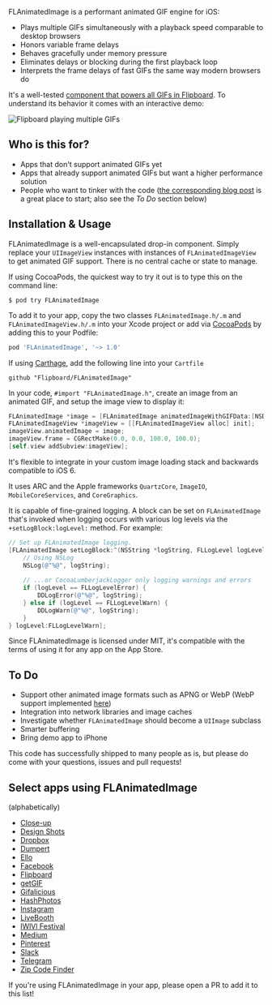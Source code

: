 FLAnimatedImage is a performant animated GIF engine for iOS:

- Plays multiple GIFs simultaneously with a playback speed comparable to desktop browsers
- Honors variable frame delays
- Behaves gracefully under memory pressure
- Eliminates delays or blocking during the first playback loop
- Interprets the frame delays of fast GIFs the same way modern browsers do

It's a well-tested [component that powers all GIFs in Flipboard](http://engineering.flipboard.com/2014/05/animated-gif). To understand its behavior it comes with an interactive demo:

![Flipboard playing multiple GIFs](https://github.com/Flipboard/FLAnimatedImage/raw/master/images/flanimatedimage-demo-player.gif)

## Who is this for?

- Apps that don't support animated GIFs yet
- Apps that already support animated GIFs but want a higher performance solution
- People who want to tinker with the code ([the corresponding blog post](http://engineering.flipboard.com/2014/05/animated-gif/) is a great place to start; also see the *To Do* section below)

## Installation & Usage

FLAnimatedImage is a well-encapsulated drop-in component. Simply replace your `UIImageView` instances with instances of `FLAnimatedImageView` to get animated GIF support. There is no central cache or state to manage.

If using CocoaPods, the quickest way to try it out is to type this on the command line:

```shell
$ pod try FLAnimatedImage
```

To add it to your app, copy the two classes `FLAnimatedImage.h/.m` and `FLAnimatedImageView.h/.m` into your Xcode project or add via [CocoaPods](http://cocoapods.org) by adding this to your Podfile:

```ruby
pod 'FLAnimatedImage', '~> 1.0'
```

If using [Carthage](https://github.com/Carthage/Carthage), add the following line into your `Cartfile`

```
github "Flipboard/FLAnimatedImage"
```

In your code, `#import "FLAnimatedImage.h"`, create an image from an animated GIF, and setup the image view to display it:

```objective-c
FLAnimatedImage *image = [FLAnimatedImage animatedImageWithGIFData:[NSData dataWithContentsOfURL:[NSURL URLWithString:@"https://upload.wikimedia.org/wikipedia/commons/2/2c/Rotating_earth_%28large%29.gif"]]];
FLAnimatedImageView *imageView = [[FLAnimatedImageView alloc] init];
imageView.animatedImage = image;
imageView.frame = CGRectMake(0.0, 0.0, 100.0, 100.0);
[self.view addSubview:imageView];
```

It's flexible to integrate in your custom image loading stack and backwards compatible to iOS 6.

It uses ARC and the Apple frameworks `QuartzCore`, `ImageIO`, `MobileCoreServices`, and `CoreGraphics`.

It is capable of fine-grained logging. A block can be set on `FLAnimatedImage` that's invoked when logging occurs with various log levels via the `+setLogBlock:logLevel:` method. For example:

```objective-c
// Set up FLAnimatedImage logging.
[FLAnimatedImage setLogBlock:^(NSString *logString, FLLogLevel logLevel) {
    // Using NSLog
    NSLog(@"%@", logString);
    
    // ...or CocoaLumberjackLogger only logging warnings and errors
    if (logLevel == FLLogLevelError) {
        DDLogError(@"%@", logString);
    } else if (logLevel == FLLogLevelWarn) {
        DDLogWarn(@"%@", logString);
    }
} logLevel:FLLogLevelWarn];
```

Since FLAnimatedImage is licensed under MIT, it's compatible with the terms of using it for any app on the App Store.

## To Do
- Support other animated image formats such as APNG or WebP (WebP support implemented [here](https://github.com/Flipboard/FLAnimatedImage/pull/86))
- Integration into network libraries and image caches
- Investigate whether `FLAnimatedImage` should become a `UIImage` subclass
- Smarter buffering
- Bring demo app to iPhone

This code has successfully shipped to many people as is, but please do come with your questions, issues and pull requests!

## Select apps using FLAnimatedImage
(alphabetically)

- [Close-up](http://closeu.pe)
- [Design Shots](https://itunes.apple.com/app/id792517951)
- [Dropbox](https://www.dropbox.com)
- [Dumpert](http://dumpert.nl)
- [Ello](https://ello.co/)
- [Facebook](https://facebook.com)
- [Flipboard](https://flipboard.com)
- [getGIF](https://itunes.apple.com/app/id964784701)
- [Gifalicious](https://itunes.apple.com/us/app/gifalicious-see-your-gifs/id965346708?mt=8)
- [HashPhotos](https://itunes.apple.com/app/id685784609)
- [Instagram](https://www.instagram.com/)
- [LiveBooth](http://www.liveboothapp.com)
- [lWlVl Festival](http://lwlvl.com)
- [Medium](https://medium.com)
- [Pinterest](https://pinterest.com)
- [Slack](https://slack.com/)
- [Telegram](https://telegram.org/)
- [Zip Code Finder](https://itunes.apple.com/app/id893031254)

If you're using FLAnimatedImage in your app, please open a PR to add it to this list!
